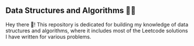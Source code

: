 ## Data Structures and Algorithms 👩‍💻
Hey there 👋! This repository is dedicated for building my knowledge of data structures and algorithms, where it includes most of the Leetcode solutions I have written for various problems.
